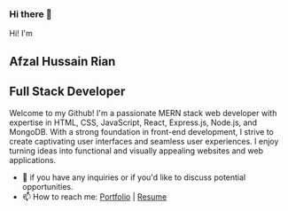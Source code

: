 ### Hi there 👋
Hi! I'm
## Afzal Hussain Rian
## Full Stack Developer
Welcome to my Github! I'm a passionate MERN stack web developer with expertise in HTML, CSS, JavaScript, React, Express.js, Node.js, and MongoDB. With a strong foundation in front-end development, I strive to create captivating user interfaces and seamless user experiences. I enjoy turning ideas into functional and visually appealing websites and web applications.
- 💬 if you have any inquiries or if you'd like to discuss potential opportunities.
- 📫 How to reach me: [Portfolio](https://afzal-hussain-rian.vercel.app/) | [Resume](https://drive.google.com/file/d/1UxBs7ytslpIAeVwF8PH16VN8z4Bxf0W_/view?usp=drive_link)

<!--
**marsrian/marsrian** is a ✨ _special_ ✨ repository because its `README.md` (this file) appears on your GitHub profile.

Here are some ideas to get you started:

- 🔭 I’m currently working on ...
- 🌱 I’m currently learning ...
- 👯 I’m looking to collaborate on ...
- 🤔 I’m looking for help with ...
- 💬 Ask me about ...
- 📫 How to reach me: ...
- 😄 Pronouns: ...
- ⚡ Fun fact: ...
-->

